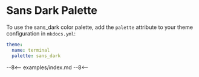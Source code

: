 # Sans Dark Palette

To use the sans_dark color palette, add the `palette` attribute to your theme configuration in `mkdocs.yml`:

```yaml
theme:
  name: terminal
  palette: sans_dark
```

<link href="../../../css/palettes/sans_dark.css" rel="stylesheet">

--8<--
examples/index.md
--8<--